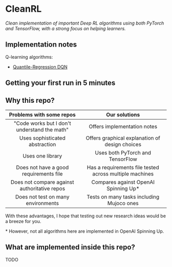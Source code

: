 # CleanRL

*Clean implementation of important Deep RL algorithms using both PyTorch and TensorFlow, with a strong focus on helping learners.*

## Implementation notes

Q-learning algorithms:
- <a target="_blank" href="https://nbviewer.jupyter.org/github/zhihanyang2022/CleanRL/blob/main/notes/qrdqn.pdf" type="application/pdf">Quantile-Regression DQN</a>

## Getting your first run in 5 minutes

## Why this repo?

|              Problems with some repos              |                 Our solutions                |
|:--------------------------------------------------:|:--------------------------------------------:|
| "Code works but I don't understand the math"       | Offers implementation notes                  | 
| Uses sophisticated abstraction                     | Offers graphical explanation of design choices |
|                  Uses one library                  |       Uses both PyTorch and TensorFlow       |
| Does not have a good requirements file             | Has a requirements file tested across multiple machines |
|    Does not compare against authoritative repos    |       Compares against OpenAI Spinning Up*       |
|         Does not test on many environments         |   Tests on many tasks including Mujoco ones  |

With these advantages, I hope that testing out new research ideas would be a breeze for you. 

\* However, not all algorithms here are implemented in OpenAI Spinning Up.

## What are implemented inside this repo?

TODO

